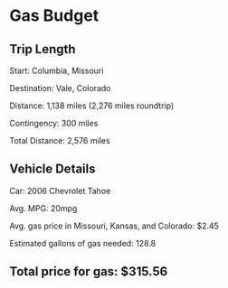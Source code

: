 # Gas Budget

## Trip Length
Start: Columbia, Missouri

Destination: Vale, Colorado

Distance: 1,138 miles (2,276 miles roundtrip)

Contingency: 300 miles

Total Distance: 2,576 miles

## Vehicle Details
Car: 2006 Chevrolet Tahoe

Avg. MPG: 20mpg

Avg. gas price in Missouri, Kansas, and Colorado: $2.45

Estimated gallons of gas needed: 128.8

## Total price for gas: $315.56
